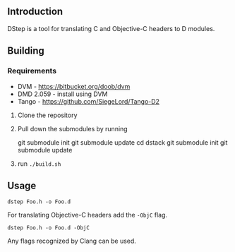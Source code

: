 ## Introduction

DStep is a tool for translating C and Objective-C headers to D modules.

## Building

### Requirements

* DVM - https://bitbucket.org/doob/dvm
* DMD 2.059 - install using DVM
* Tango - https://github.com/SiegeLord/Tango-D2

1. Clone the repository
2. Pull down the submodules by running

	git submodule init
	git submodule update
	cd dstack
	git submodule init
	git submodule update

3. run `./build.sh`

## Usage

	dstep Foo.h -o Foo.d

For translating Objective-C headers add the `-ObjC` flag.

	dstep Foo.h -o Foo.d -ObjC

Any flags recognized by Clang can be used.
